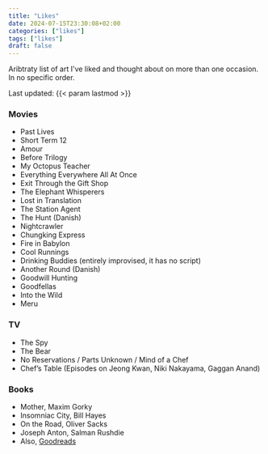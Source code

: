 ```yaml
---
title: "Likes"
date: 2024-07-15T23:30:08+02:00
categories: ["likes"]
tags: ["likes"]
draft: false
---
```


Aribtraty list of art I've liked and thought about on more than one occasion. In no specific order.

Last updated: {{< param lastmod >}}

### Movies
- Past Lives
- Short Term 12
- Amour
- Before Trilogy
- My Octopus Teacher
- Everything Everywhere All At Once
- Exit Through the Gift Shop
- The Elephant Whisperers
- Lost in Translation
- The Station Agent
- The Hunt (Danish)
- Nightcrawler
- Chungking Express
- Fire in Babylon
- Cool Runnings
- Drinking Buddies (entirely improvised, it has no script)
- Another Round (Danish)
- Goodwill Hunting
- Goodfellas
- Into the Wild
- Meru 

### TV
- The Spy
- The Bear
- No Reservations / Parts Unknown / Mind of a Chef
- Chef’s Table (Episodes on Jeong Kwan, Niki Nakayama, Gaggan Anand)

### Books
- Mother, Maxim Gorky
- Insomniac City, Bill Hayes
- On the Road, Oliver Sacks
- Joseph Anton, Salman Rushdie
- Also, [Goodreads](https://www.goodreads.com/aykhazanchi)


<br>
